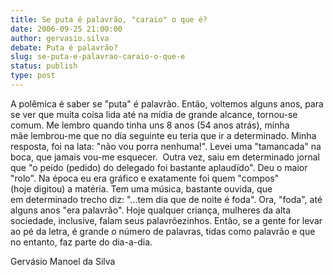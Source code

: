 ```yaml
---
title: Se puta é palavrão, "caraio" o que é? 
date: 2006-09-25 21:00:00
author: gervasio.silva
debate: Puta é palavrão?
slug: se-puta-e-palavrao-caraio-o-que-e
status: publish 
type: post
---
```


A polêmica é saber se "puta" é palavrão. Então, voltemos alguns anos, para se ver que muita coisa lida até na mídia de grande alcance, tornou-se comum. Me lembro quando tinha uns 8 anos (54 anos atrás), minha mãe lembrou-me que no dia seguinte eu teria que ir a determinado. Minha resposta, foi na lata: "não vou porra nenhuma!". Levei uma "tamancada" na boca, que jamais vou-me esquecer.  Outra vez, saiu em determinado jornal que "o peido (pedido) do delegado foi bastante aplaudïdo". Deu o maior "rolo". Na época eu era gráfico e exatamente foi quem "compos" (hoje digitou) a matéria. Tem uma música, bastante ouvida, que em determinado trecho diz: "...tem dia que de noite é foda". Ora, "foda", até alguns anos "era palavrão". Hoje qualquer criança, mulheres da alta sociedade, inclusive, falam seus palavrõezinhos. Então, se a gente for levar ao pé da letra, é grande o número de palavras, tidas como palavrão e que no entanto, faz parte do dia-a-dia.  


Gervásio Manoel da Silva   


